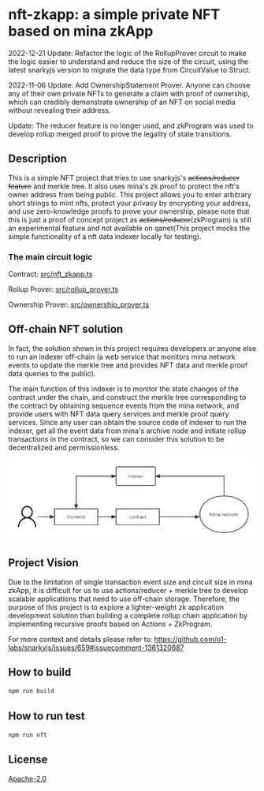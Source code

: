 # nft-zkapp: a simple private NFT based on mina zkApp

2022-12-21 Update: Refactor the logic of the RollupProver circuit to make the logic easier to understand and reduce the size of the circuit, using the latest snarkyjs version to migrate the data type from CircuitValue to Struct.

2022-11-06 Update: Add OwnershipStatement Prover. Anyone can choose any of their own private NFTs to generate a claim with proof of ownership, which can credibly demonstrate ownership of an NFT on social media without revealing their address.

Update: The reducer feature is no longer used, and zkProgram was used to develop rollup merged proof to prove the legality of state transitions.

## Description

This is a simple NFT project that tries to use snarkyjs's ~~actions/reducer feature~~ and merkle tree. It also uses mina's zk proof to protect the nft's owner address from being public. This project allows you to enter arbitrary short strings to mint nfts, protect your privacy by encrypting your address, and use zero-knowledge proofs to prove your ownership, please note that this is just a proof of concept project as ~~actions/reducer~~(zkProgram) is still an experimental feature and not available on qanet(This project mocks the simple functionality of a nft data indexer locally for testing).

### The main circuit logic

Contract: [src/nft_zkapp.ts](./src/nft_zkapp.ts)

Rollup Prover: [src/rollup_prover.ts](./src/rollup_prover.ts)

Ownership Prover: [src/ownership_prover.ts](./src/ownership_prover.ts)

## Off-chain NFT solution

In fact, the solution shown in this project requires developers or anyone else to run an indexer off-chain (a web service that monitors mina network events to update the merkle tree and provides NFT data and merkle proof data queries to the public).

The main function of this indexer is to monitor the state changes of the contract under the chain, and construct the merkle tree corresponding to the contract by obtaining sequence events from the mina network, and provide users with NFT data query services and merkle proof query services. Since any user can obtain the source code of indexer to run the indexer, get all the event data from mina's archive node and initiate rollup transactions in the contract, so we can consider this solution to be decentralized and permissionless.

![flow](./docs/nftzkapp.png)

## Project Vision

Due to the limitation of single transaction event size and circuit size in mina zkApp, it is difficult for us to use actions/reducer + merkle tree to develop scalable applications that need to use off-chain storage. Therefore, the purpose of this project is to explore a lighter-weight zk application development solution than building a complete rollup chain application by implementing recursive proofs based on Actions + ZkProgram.

For more context and details please refer to: https://github.com/o1-labs/snarkyjs/issues/659#issuecomment-1361320687

## How to build

```sh
npm run build
```

## How to run test

```sh
npm run nft
```

## License

[Apache-2.0](LICENSE)
